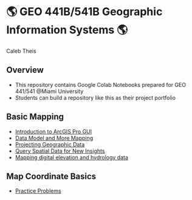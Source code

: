 # :earth_americas: GEO 441B/541B Geographic Information Systems :earth_americas:

Caleb Theis

## Overview
- This repository contains Google Colab Notebooks prepared for GEO 441/541 @Miami University
- Students can build a repository like this as their project portfolio

## Basic Mapping

- [Introduction to ArcGIS Pro GUI](https://github.com/theiscb/GEO441-gis-portfolio/blob/main/basic-mapping/CT_final_01_assignment_template.ipynb)
- [Data Model and More Mapping](https://github.com/theiscb/GEO441-gis-portfolio/blob/main/basic-mapping/CT_final_02_assignment_template.ipynb)
- [Projecting Geographic Data](https://github.com/theiscb/GEO441-gis-portfolio/blob/main/basic-mapping/CT_final_03_assignment_template.ipynb)
- [Query Spatial Data for New Insights](https://github.com/theiscb/GEO441-gis-portfolio/blob/main/basic-mapping/CT_final_05_assignment_template.ipynb)
- [Mapping digital elevation and hydrology data](https://github.com/theiscb/GEO441-gis-portfolio/blob/main/basic-mapping/CT_final_08_assignment.ipynb)

## Map Coordinate Basics

- [Practice Problems](https://github.com/theiscb/GEO441-gis-portfolio/blob/main/map-coordinate-basics/group_3_practice_exam_part_2_keys.ipynb)
